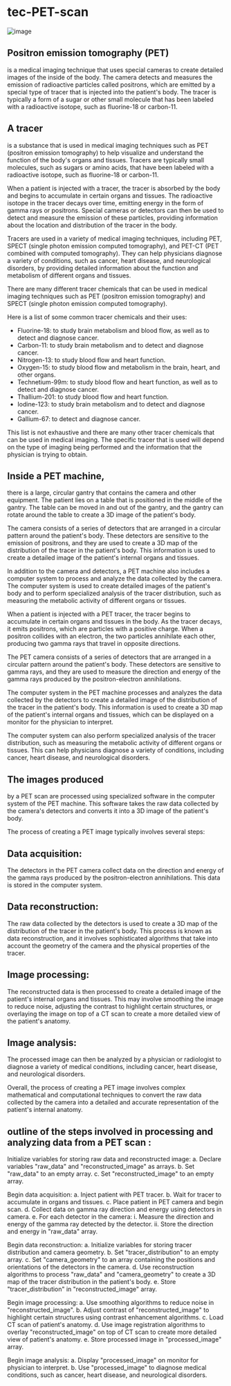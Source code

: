 # tec-PET-scan
![image](https://user-images.githubusercontent.com/58069246/209453707-bee63f68-735f-46a6-8221-4a7f6e184296.png)
 




## Positron emission tomography (PET) 
is a medical imaging technique that uses special cameras to create detailed images of the inside of the body. The camera detects and measures the emission of radioactive particles called positrons, which are emitted by a special type of tracer that is injected into the patient's body. The tracer is typically a form of a sugar or other small molecule that has been labeled with a radioactive isotope, such as fluorine-18 or carbon-11.

## A tracer 
is a substance that is used in medical imaging techniques such as PET (positron emission tomography) to help visualize and understand the function of the body's organs and tissues. Tracers are typically small molecules, such as sugars or amino acids, that have been labeled with a radioactive isotope, such as fluorine-18 or carbon-11.

When a patient is injected with a tracer, the tracer is absorbed by the body and begins to accumulate in certain organs and tissues. The radioactive isotope in the tracer decays over time, emitting energy in the form of gamma rays or positrons. Special cameras or detectors can then be used to detect and measure the emission of these particles, providing information about the location and distribution of the tracer in the body.

Tracers are used in a variety of medical imaging techniques, including PET, SPECT (single photon emission computed tomography), and PET-CT (PET combined with computed tomography). They can help physicians diagnose a variety of conditions, such as cancer, heart disease, and neurological disorders, by providing detailed information about the function and metabolism of different organs and tissues.

There are many different tracer chemicals that can be used in medical imaging techniques such as PET (positron emission tomography) and SPECT (single photon emission computed tomography). 

Here is a list of some common tracer chemicals and their uses:
- Fluorine-18: to study brain metabolism and blood flow, as well as to detect and diagnose cancer.
- Carbon-11:  to study brain metabolism and to detect and diagnose cancer.
- Nitrogen-13: to study blood flow and heart function.
- Oxygen-15: to study blood flow and metabolism in the brain, heart, and other organs.
- Technetium-99m: to study blood flow and heart function, as well as to detect and diagnose cancer.
- Thallium-201: to study blood flow and heart function.
- Iodine-123: to study brain metabolism and to detect and diagnose cancer.
- Gallium-67: to detect and diagnose cancer.

This list is not exhaustive and there are many other tracer chemicals that can be used in medical imaging. The specific tracer that is used will depend on the type of imaging being performed and the information that the physician is trying to obtain.


## Inside a PET machine, 
there is a large, circular gantry that contains the camera and other equipment. The patient lies on a table that is positioned in the middle of the gantry. The table can be moved in and out of the gantry, and the gantry can rotate around the table to create a 3D image of the patient's body.

The camera consists of a series of detectors that are arranged in a circular pattern around the patient's body. These detectors are sensitive to the emission of positrons, and they are used to create a 3D map of the distribution of the tracer in the patient's body. This information is used to create a detailed image of the patient's internal organs and tissues.

In addition to the camera and detectors, a PET machine also includes a computer system to process and analyze the data collected by the camera. The computer system is used to create detailed images of the patient's body and to perform specialized analysis of the tracer distribution, such as measuring the metabolic activity of different organs or tissues.

When a patient is injected with a PET tracer, the tracer begins to accumulate in certain organs and tissues in the body. As the tracer decays, it emits positrons, which are particles with a positive charge. When a positron collides with an electron, the two particles annihilate each other, producing two gamma rays that travel in opposite directions.

The PET camera consists of a series of detectors that are arranged in a circular pattern around the patient's body. These detectors are sensitive to gamma rays, and they are used to measure the direction and energy of the gamma rays produced by the positron-electron annihilations.

The computer system in the PET machine processes and analyzes the data collected by the detectors to create a detailed image of the distribution of the tracer in the patient's body. This information is used to create a 3D map of the patient's internal organs and tissues, which can be displayed on a monitor for the physician to interpret.

The computer system can also perform specialized analysis of the tracer distribution, such as measuring the metabolic activity of different organs or tissues. This can help physicians diagnose a variety of conditions, including cancer, heart disease, and neurological disorders.

## The images produced 
by a PET scan are processed using specialized software in the computer system of the PET machine. This software takes the raw data collected by the camera's detectors and converts it into a 3D image of the patient's body.

The process of creating a PET image typically involves several steps:

## Data acquisition: 
The detectors in the PET camera collect data on the direction and energy of the gamma rays produced by the positron-electron annihilations. This data is stored in the computer system.

## Data reconstruction: 
The raw data collected by the detectors is used to create a 3D map of the distribution of the tracer in the patient's body. This process is known as data reconstruction, and it involves sophisticated algorithms that take into account the geometry of the camera and the physical properties of the tracer.

## Image processing: 
The reconstructed data is then processed to create a detailed image of the patient's internal organs and tissues. This may involve smoothing the image to reduce noise, adjusting the contrast to highlight certain structures, or overlaying the image on top of a CT scan to create a more detailed view of the patient's anatomy.

## Image analysis: 
The processed image can then be analyzed by a physician or radiologist to diagnose a variety of medical conditions, including cancer, heart disease, and neurological disorders.

Overall, the process of creating a PET image involves complex mathematical and computational techniques to convert the raw data collected by the camera into a detailed and accurate representation of the patient's internal anatomy.


## outline of the steps involved in processing and analyzing data from a PET scan :

Initialize variables for storing raw data and reconstructed image:
a. Declare variables "raw_data" and "reconstructed_image" as arrays.
b. Set "raw_data" to an empty array.
c. Set "reconstructed_image" to an empty array.

Begin data acquisition:
a. Inject patient with PET tracer.
b. Wait for tracer to accumulate in organs and tissues.
c. Place patient in PET camera and begin scan.
d. Collect data on gamma ray direction and energy using detectors in camera.
e. For each detector in the camera:
i. Measure the direction and energy of the gamma ray detected by the detector.
ii. Store the direction and energy in "raw_data" array.

Begin data reconstruction:
a. Initialize variables for storing tracer distribution and camera geometry.
b. Set "tracer_distribution" to an empty array.
c. Set "camera_geometry" to an array containing the positions and orientations of the detectors in the camera.
d. Use reconstruction algorithms to process "raw_data" and "camera_geometry" to create a 3D map of the tracer distribution in the patient's body.
e. Store "tracer_distribution" in "reconstructed_image" array.

Begin image processing:
a. Use smoothing algorithms to reduce noise in "reconstructed_image".
b. Adjust contrast of "reconstructed_image" to highlight certain structures using contrast enhancement algorithms.
c. Load CT scan of patient's anatomy.
d. Use image registration algorithms to overlay "reconstructed_image" on top of CT scan to create more detailed view of patient's anatomy.
e. Store processed image in "processed_image" array.

Begin image analysis:
a. Display "processed_image" on monitor for physician to interpret.
b. Use "processed_image" to diagnose medical conditions, such as cancer, heart disease, and neurological disorders.

